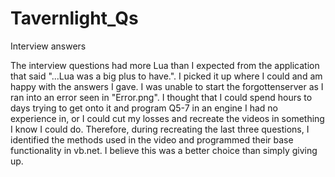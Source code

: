 # Tavernlight_Qs
Interview answers

The interview questions had more Lua than I expected from the application that said "...Lua was a big plus to have.". I picked it up where I could and am happy with the answers I gave.
I was unable to start the forgottenserver as I ran into an error seen in "Error.png". I thought that I could spend hours to days trying to get onto it and program Q5-7 in an engine I had no experience in,
or I could cut my losses and recreate the videos in something I know I could do.
Therefore, during recreating the last three questions, I identified the methods used in the video and programmed their base functionality in vb.net. I believe this was a better choice than simply giving up.
